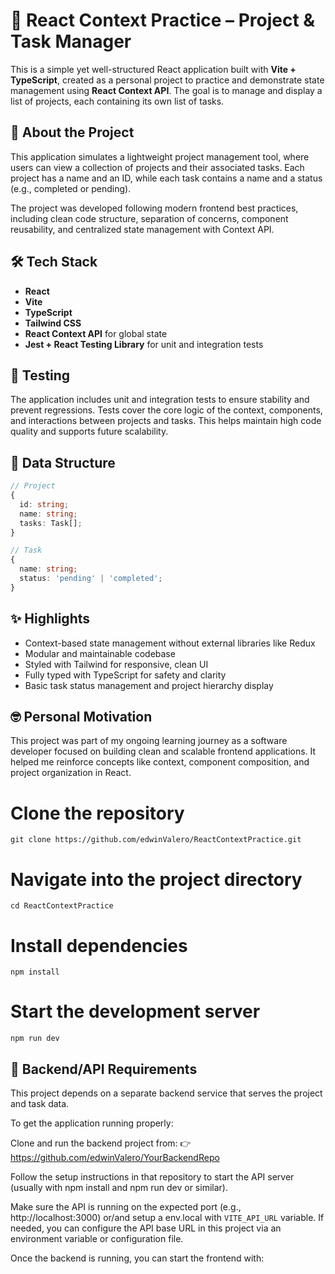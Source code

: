 # 🧠 React Context Practice – Project & Task Manager

This is a simple yet well-structured React application built with **Vite + TypeScript**, created as a personal project to practice and demonstrate state management using **React Context API**. The goal is to manage and display a list of projects, each containing its own list of tasks.

## 📌 About the Project

This application simulates a lightweight project management tool, where users can view a collection of projects and their associated tasks. Each project has a name and an ID, while each task contains a name and a status (e.g., completed or pending).

The project was developed following modern frontend best practices, including clean code structure, separation of concerns, component reusability, and centralized state management with Context API.

## 🛠 Tech Stack

- **React**
- **Vite**
- **TypeScript**
- **Tailwind CSS**
- **React Context API** for global state
- **Jest + React Testing Library** for unit and integration tests

## 🧪 Testing

The application includes unit and integration tests to ensure stability and prevent regressions. Tests cover the core logic of the context, components, and interactions between projects and tasks. This helps maintain high code quality and supports future scalability.

## 📁 Data Structure

```ts
// Project
{
  id: string;
  name: string;
  tasks: Task[];
}

// Task
{
  name: string;
  status: 'pending' | 'completed';
}
```

## ✨ Highlights

- Context-based state management without external libraries like Redux
- Modular and maintainable codebase
- Styled with Tailwind for responsive, clean UI
- Fully typed with TypeScript for safety and clarity
- Basic task status management and project hierarchy display

## 🤓 Personal Motivation

This project was part of my ongoing learning journey as a software developer focused on building clean and scalable frontend applications. It helped me reinforce concepts like context, component composition, and project organization in React.

# Clone the repository

`git clone https://github.com/edwinValero/ReactContextPractice.git`

# Navigate into the project directory

`cd ReactContextPractice`

# Install dependencies

`npm install`

# Start the development server

`npm run dev`

## 🧱 Backend/API Requirements

This project depends on a separate backend service that serves the project and task data.

To get the application running properly:

Clone and run the backend project from:
👉 https://github.com/edwinValero/YourBackendRepo

Follow the setup instructions in that repository to start the API server (usually with npm install and npm run dev or similar).

Make sure the API is running on the expected port (e.g., http://localhost:3000) or/and setup a env.local with `VITE_API_URL` variable.
If needed, you can configure the API base URL in this project via an environment variable or configuration file.

Once the backend is running, you can start the frontend with:

